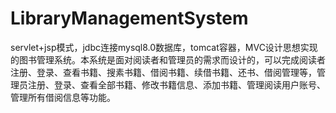 # LibraryManagementSystem

servlet+jsp模式，jdbc连接mysql8.0数据库，tomcat容器，MVC设计思想实现的图书管理系统。本系统是面对阅读者和管理员的需求而设计的，可以完成阅读者注册、登录、查看书籍、搜素书籍、借阅书籍、续借书籍、还书、借阅管理等，管理员注册、登录、查看全部书籍、修改书籍信息、添加书籍、管理阅读用户账号、管理所有借阅信息等功能。
